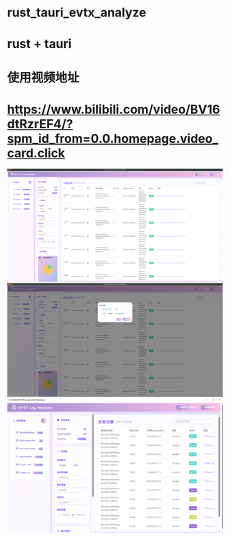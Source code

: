 # rust_tauri_evtx_analyze

# rust + tauri 

# 使用视频地址
# https://www.bilibili.com/video/BV16dtRzrEF4/?spm_id_from=0.0.homepage.video_card.click

![](./1.png)
![](./2.png)
![](./3.png)

